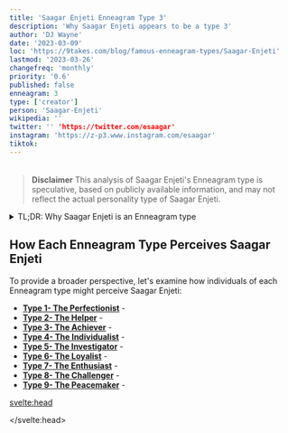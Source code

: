 ```yaml
---
title: 'Saagar Enjeti Enneagram Type 3'
description: 'Why Saagar Enjeti appears to be a type 3'
author: 'DJ Wayne'
date: '2023-03-09'
loc: 'https://9takes.com/blog/famous-enneagram-types/Saagar-Enjeti'
lastmod: '2023-03-26'
changefreq: 'monthly'
priority: '0.6'
published: false
enneagram: 3
type: ['creator']
person: 'Saagar-Enjeti'
wikipedia: ''
twitter: '' 'https://twitter.com/esaagar'
instagram: 'https://z-p3.www.instagram.com/esaagar'
tiktok:
---
```


<!-- // notes:  -->

<script>
	import  PopCard  from "$lib/components/atoms/PopCard.svelte";
</script>
<div
	style="display: flex;
    justify-content: center;
    margin: 1rem 0;
	"
>
	<PopCard
		image={`/types/3s/${'Saagar-Enjeti'}.webp`}
		showIcon={false}
		enneagramType=""
		displayText="Saagar Enjeti"
		subtext=""
	/>
</div>

> **Disclaimer** This analysis of Saagar Enjeti's Enneagram type is speculative, based on publicly available information, and may not reflect the actual personality type of Saagar Enjeti.

<details>
<summary class="accordion">TL;DR: Why Saagar Enjeti is an Enneagram type</summary>
<div class="panel">
<ul>
<li>
</li>
<li>
</li>
<li>
</li>
<li>
</li>
</ul>
  </div>
</details>

<p class="firstLetter"></p>

## How Each Enneagram Type Perceives Saagar Enjeti

To provide a broader perspective, let's examine how individuals of each Enneagram type might perceive Saagar Enjeti:

- **[Type 1- The Perfectionist](/blog/enneagram/enneagram-type-1)** -
- **[Type 2- The Helper](/blog/enneagram/enneagram-type-2)** -
- **[Type 3- The Achiever](/blog/enneagram/enneagram-type-3)** -
- **[Type 4- The Individualist](/blog/enneagram/enneagram-type-4)** -
- **[Type 5- The Investigator](/blog/enneagram/enneagram-type-5)** -
- **[Type 6- The Loyalist](/blog/enneagram/enneagram-type-6)** -
- **[Type 7- The Enthusiast](/blog/enneagram/enneagram-type-7)** -
- **[Type 8- The Challenger](/blog/enneagram/enneagram-type-8)** -
- **[Type 9- The Peacemaker](/blog/enneagram/enneagram-type-9)** -

<svelte:head>

<script type="application/ld+json">

</script>

</svelte:head>

<style lang="scss"></style>
